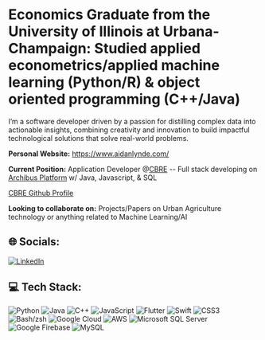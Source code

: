 
# Economics Graduate from the University of Illinois at Urbana-Champaign: Studied applied econometrics/applied machine learning (Python/R) & object oriented programming (C++/Java)

I’m a software developer driven by a passion for distilling complex data into actionable insights, combining creativity and innovation to build impactful technological solutions that solve real-world problems.

**Personal Website:** https://www.aidanlynde.com/

**Current Position:** Application Developer @[CBRE](https://www.cbre.com/) -- Full stack developing on [Archibus Platform](https://archibus.com/) w/ Java, Javascript, & SQL

[CBRE Github Profile](https://github.com/Aidan-Lynde?tab=overview&from=2024-10-01&to=2024-10-24)

**Looking to collaborate on:** Projects/Papers on Urban Agriculture technology or anything related to Machine Learning/AI



## 🌐 Socials:
[![LinkedIn](https://img.shields.io/badge/LinkedIn-%230077B5.svg?logo=linkedin&logoColor=white)](https://www.linkedin.com/in/aidan-lynde-1b97a31b4/)

## 💻 Tech Stack:
![Python](https://img.shields.io/badge/python-3670A0?style=for-the-badge&logo=python&logoColor=ffdd54) 
![Java](https://img.shields.io/badge/java-%23ED8B00.svg?style=for-the-badge&logo=java&logoColor=white) 
![C++](https://img.shields.io/badge/c++-%2300599C.svg?style=for-the-badge&logo=c%2B%2B&logoColor=white) 
![JavaScript](https://img.shields.io/badge/javascript-%23323330.svg?style=for-the-badge&logo=javascript&logoColor=%23F7DF1E) 
![Flutter](https://img.shields.io/badge/Flutter-%2302569B.svg?style=for-the-badge&logo=Flutter&logoColor=white) 
![Swift](https://img.shields.io/badge/swift-F54A2A?style=for-the-badge&logo=swift&logoColor=white) 
![CSS3](https://img.shields.io/badge/css3-%231572B6.svg?style=for-the-badge&logo=css3&logoColor=white) 
![Bash/zsh](https://img.shields.io/badge/Bash-zsh-%23121011.svg?style=for-the-badge&logo=gnu-bash&logoColor=white) 
![Google Cloud](https://img.shields.io/badge/Google%20Cloud-%234285F4.svg?style=for-the-badge&logo=google-cloud&logoColor=white) 
![AWS](https://img.shields.io/badge/AWS-%23FF9900.svg?style=for-the-badge&logo=amazon-aws&logoColor=white) 
![Microsoft SQL Server](https://img.shields.io/badge/Microsoft%20SQL%20Server-CC2927?style=for-the-badge&logo=microsoft%20sql%20server&logoColor=white) 
![Google Firebase](https://img.shields.io/badge/Firebase-%23039BE5.svg?style=for-the-badge&logo=firebase) 
![MySQL](https://img.shields.io/badge/mysql-%2300f.svg?style=for-the-badge&logo=mysql&logoColor=white) 
